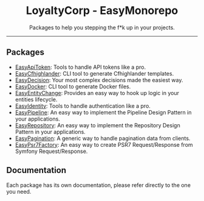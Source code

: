 <div align="center">
    <h1>LoyaltyCorp - EasyMonorepo</h1>
    <p>Packages to help you stepping the f*k up in your projects.</p>
</div>

---

## Packages

- [EasyApiToken](https://github.com/loyaltycorp/easy-api-token): Tools to handle API tokens like a pro.
- [EasyCfhighlander](https://github.com/loyaltycorp/easy-cfhighlander): CLI tool to generate Cfhighlander templates.
- [EasyDecision](https://github.com/loyaltycorp/easy-decision): Your most complex decisions made the easiest way.
- [EasyDocker](https://github.com/loyaltycorp/easy-docker): CLI tool to generate Docker files.
- [EasyEntityChange](https://github.com/loyaltycorp/easy-entity-change): Provides an easy way to hook up logic in your entities lifecycle.
- [EasyIdentity](https://github.com/loyaltycorp/easy-identity): Tools to handle authentication like a pro.
- [EasyPipeline](https://github.com/loyaltycorp/easy-pipeline): An easy way to implement the Pipeline Design Pattern in your applications.
- [EasyRepository](https://github.com/loyaltycorp/easy-repository): An easy way to implement the Repository Design Pattern in your applications.
- [EasyPagination](https://github.com/loyaltycorp/easy-pagination): A generic way to handle pagination data from clients.
- [EasyPsr7Factory](https://github.com/loyaltycorp/easy-psr7-factory): An easy way to create PSR7 Request/Response from Symfony Request/Response.

## Documentation

Each package has its own documentation, please refer directly to the one you need.
